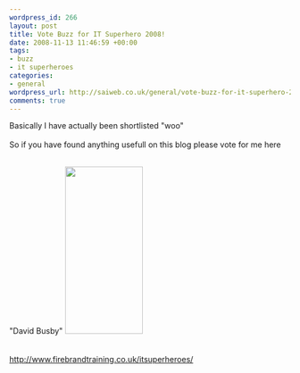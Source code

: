 ```yaml
--- 
wordpress_id: 266
layout: post
title: Vote Buzz for IT Superhero 2008!
date: 2008-11-13 11:46:59 +00:00
tags: 
- buzz
- it superheroes
categories: 
- general
wordpress_url: http://saiweb.co.uk/general/vote-buzz-for-it-superhero-2008
comments: true
---
```

Basically I have actually been shortlisted "woo"<br /><br />So if you have found anything usefull on this blog please vote for me here<br /><br />

"David Busby"
<a href="http://blog.oneiroi.co.uk/uploads/2008/11/3026557703_3b65162b6e.jpg"><img src="http://blog.oneiroi.co.uk/uploads/2008/11/3026557703_3b65162b6e-139x300.jpg" alt="" title="3026557703_3b65162b6e" width="139" height="300" class="alignnone size-medium wp-image-269" /></a>
<br /><br /><a href="http://www.firebrandtraining.co.uk/itsuperheroes/"><br />http://www.firebrandtraining.co.uk/itsuperheroes/</a>
